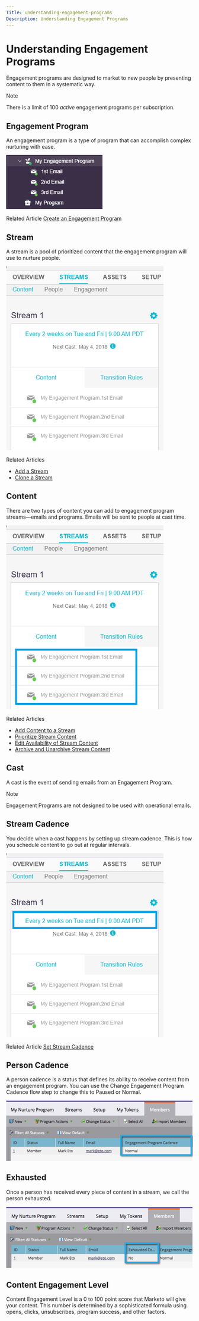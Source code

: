 ```yaml
---
Title: understanding-engagement-programs
Description: Understanding Engagement Programs
---
```


# Understanding Engagement Programs

Engagement programs are designed to market to new people by presenting content to them in a systematic way.

>[!NOTE]
>
>There is a limit of 100 _active_ engagement programs per
>subscription.

## Engagement Program

An engagement program is a type of program that can accomplish complex nurturing with ease.

   ![Image One](/help/sky/assets/engagement-programs/understanding-engagement-programs/understanding-engagement-programs-1.png)

Related Article
[Create an Engagement Program](/help/sky/create-an-engagement-program.md)

## Stream

A stream is a pool of prioritized content that the engagement program will use to nurture people.

   ![Image Two](/help/sky/assets/engagement-programs/understanding-engagement-programs/understanding-engagement-programs-2.png)

Related Articles

* [Add a Stream](/help/sky/add-a-stream-to-an-engagement-program.md)
* [Clone a Stream](/help/sky/clone-a-stream.md)

## Content

There are two types of content you can add to engagement program streams—emails and programs. Emails will be sent to people at cast time.

   ![Image Three](/help/sky/assets/engagement-programs/understanding-engagement-programs/understanding-engagement-programs-3.png)

Related Articles

* [Add Content to a Stream](/help/sky/add-content-to-an-engagement-stream.md)
* [Prioritize Stream Content](/help/sky/prioritize-stream-content.md)
* [Edit Availability of Stream Content](/help/sky/edit-availability-of-stream-content.md)
* [Archive and Unarchive Stream Content](/help/sky/archive-and-unarchive-stream-content.md)

## Cast

A cast is the event of sending emails from an Engagement Program.

>[!NOTE]
>
>Engagement Programs are not designed to be used with
>operational emails.

## Stream Cadence

You decide when a cast happens by setting up stream cadence. This is how you schedule content to go out at regular intervals.

   ![Image Four](/help/sky/assets/engagement-programs/understanding-engagement-programs/understanding-engagement-programs-4.png)

Related Article
[Set Stream Cadence](/help/sky/set-stream-cadence.md)

## Person Cadence

A person cadence is a status that defines its ability to receive content from an engagement program. You can use the Change Engagement Program Cadence flow step to change this to Paused or Normal.

   ![Image Five](/help/sky/assets/engagement-programs/understanding-engagement-programs/understanding-engagement-programs-5.png)

## Exhausted

Once a person has received every piece of content in a stream, we call the person exhausted.

   ![Image Six](/help/sky/assets/engagement-programs/understanding-engagement-programs/understanding-engagement-programs-6.png)

## Content Engagement Level

Content Engagement Level is a 0 to 100 point score that Marketo will give your content. This number is determined by a sophisticated formula using opens, clicks, unsubscribes, program success, and other factors.
